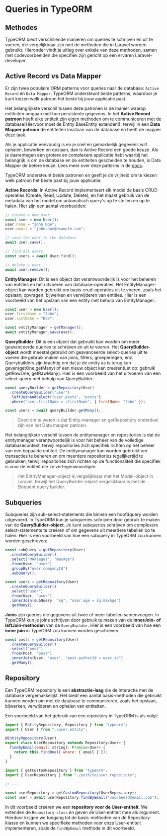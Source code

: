 # Queries in TypeORM

## Methodes

TypeORM biedt verschillende manieren om queries te schrijven en uit te voeren, die vergelijkbaar zijn met de methoden die in Laravel worden gebruikt. Hieronder vindt je uitleg over enkele van deze methoden, samen met codevoorbeelden die specifiek zijn gericht op een ervaren Laravel-developer.

## Active Record vs Data Mapper

Er zijn twee populaire ORM patterns voor queries naar de database: `Active Record` en `Data Mapper`. TypeORM ondersteunt beide patterns, waardoor je kunt kiezen welk patroon het beste bij jouw applicatie past.

Het belangrijkste verschil tussen deze patronen is de manier waarop entiteiten omgaan met hun persistente gegevens. In het **Active Record patroon** heeft elke entiteit zijn eigen methoden om te communiceren met de database(Hiervoor moet de Entity BaseEntity extenden!), terwijl in een **Data Mapper patroon** de entiteiten losstaan van de database en heeft de mapper deze taak.

Als je applicatie eenvoudig is en je snel en gemakkelijk gegevens wilt ophalen, bewerken en opslaan, dan is Active Record een goede keuze. Als je daarentegen een grotere en complexere applicatie hebt waarbij het belangrijk is om de database en de entiteiten gescheiden te houden, is Data Mapper de betere keuze. Lees meer over deze patterns in de [docs].

TypeORM ondersteunt beide patronen en geeft je de vrijheid om te kiezen welk patroon het beste past bij jouw applicatie.

[docs]: https://typeorm.io/active-record-data-mapper

**Active Records**: In Active Record implementeert elk model de basis CRUD-operaties (Create, Read, Update, Delete), en het maakt gebruik van de metadata van het model om automatisch query's op te stellen en op te halen.
Hier zijn een aantal voorbeelden:

```javascript
// create a new user
const user = new User();
user.name = "John Doe";
user.email = "john.doe@example.com";

// save the user to the database
await user.save();

// find all users
const users = await User.find();

// delete a user
await user.remove();
```

**EntityManager**: Dit is een object dat verantwoordelijk is voor het beheren van entities en het uitvoeren van database-operaties. Het EntityManager-object kan worden gebruikt om basis-crud-operaties uit te voeren, zoals het opslaan, opvragen, bijwerken en verwijderen van entities. Hier is een voorbeeld van het opslaan van een entity met behulp van EntityManager:

```javascript
const user = new User();
user.firstName = "John";
user.lastName = "Doe";

const entityManager = getManager();
await entityManager.save(user);
```

**QueryBuilder**: Dit is een object dat gebruikt kan worden om meer geavanceerde queries te schrijven en uit te voeren. Het **QueryBuilder-object** wordt meestal gebruikt om geavanceerde select-queries uit te voeren die gebruik maken van joins, filters, groeperingen, enz. Querybuilders zijn krachtig om dat je de entity as is terug kan geven(getOne,getMany) of een nieuw object kan creëren(Let op: gebruik getRawOne, getRawMany). Hier is een voorbeeld van het uitvoeren van een select-query met behulp van QueryBuilder:

```javascript
const queryBuilder = getRepository(User)
  .createQueryBuilder("user")
  .leftJoinAndSelect("user.posts", "posts")
  .where("user.firstName = :firstName", { firstName: "John" });

const users = await queryBuilder.getMany();
```

> Goed om te weten is dat Entity-manager en getRepository onderdeel zijn van het Data mapper patroon.

Het belangrijkste verschil tussen de entitymanager en repositories is dat de entitymanager verantwoordelijk is voor het beheer van de volledige databasecontext, terwijl repositories zich specifiek richten op het beheer van een bepaalde entiteit. De entitymanager kan worden gebruikt om transacties te beheren en om meerdere repositories tegelijkertijd te gebruiken, terwijl repositories zich richten op de functionaliteit die specifiek is voor de entiteit die ze vertegenwoordigen.

> Het EntityManager-object is vergelijkbaar met het Model-object in Laravel, terwijl het QueryBuilder-object vergelijkbaar is met de Eloquent query builder.

## Subqueries

Subqueries zijn sub-select-statements die binnen een hoofdquery worden uitgevoerd. In TypeORM kun je subqueries schrijven door gebruik te maken van de **QueryBuilder-object**. Je kunt subqueries schrijven om complexere select-statements te creëren of om gegevens uit meerdere tabellen op te halen. Hier is een voorbeeld van hoe een subquery in TypeORM zou kunnen worden geschreven:

```javascript
const subQuery = getRepository(User)
  .createQueryBuilder()
  .select("MAX(age)", "maxAge")
  .from(User, "user")
  .groupBy("user.companyId")
  .subQuery();

const users = getRepository(User)
  .createQueryBuilder()
  .select("user")
  .from(User, "user")
  .innerJoin(subQuery, "sq", "user.age = sq.maxAge")
  .getMany();
```

**Joins** zijn queries die gegevens uit twee of meer tabellen samenvoegen. In TypeORM kun je joins schrijven door gebruik te maken van de **innerJoin- of leftJoin-methoden** van de `QueryBuilder`. Hier is een voorbeeld van hoe een **inner join** in TypeORM zou kunnen worden geschreven:

```javascript
const posts = getRepository(User)
  .createQueryBuilder()
  .select("post")
  .from(Post, "post")
  .innerJoin(User, "user", "post.authorId = user.id")
  .getMany();
```

## Repository

Een TypeORM repository is een **abstractie-laag** die de interactie met de database vergemakkelijkt. Het biedt een aantal basis-methoden die gebruikt kunnen worden om met de database te communiceren, zoals het opslaan, bijwerken, verwijderen en ophalen van entiteiten.

Een voorbeeld van het gebruik van een repository in TypeORM is als volgt:

```javascript
import { EntityRepository, Repository } from "typeorm";
import { User } from "./user.entity";

@EntityRepository(User)
export class UserRepository extends Repository<User> {
  findByEmail(email: string): Promise<User> {
    return this.findOne({ where: { email } });
  }
}
```

```javascript
import { getCustomRepository } from "typeorm";
import { UserRepository } from "./path/to/user.repository";

// ...

const userRepository = getCustomRepository(UserRepository);
const user = await userRepository.findByEmail("voorbeeld@email.com");
```

In dit voorbeeld creëren we een **repository voor de User-entiteit**. We extenden de `Repository-class` en geven de User-entiteit mee als argument. Hierdoor krijgen we toegang tot de basis-methoden van de Repository-klasse en kunnen we specifieke methoden voor onze User-entiteit implementeren, zoals de `findByEmail` methode in dit voorbeeld.

